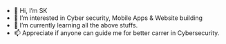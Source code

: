 - 👋 Hi, I’m SK
- 👀 I’m interested in Cyber security, Mobile Apps & Website building 
- 🌱 I’m currently learning all the above stuffs.
- 📫 Appreciate if anyone can guide me for better carrer in Cybersecurity.
